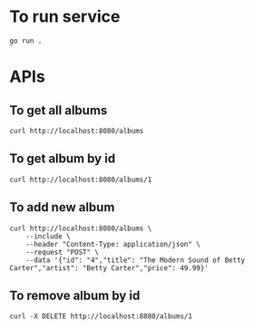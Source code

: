 # To run service
```
go run .
```

# APIs
## To get all albums
```
curl http://localhost:8080/albums
```

## To get album by id

```
curl http://localhost:8080/albums/1
```


## To add new album
```
curl http://localhost:8080/albums \
    --include \
    --header "Content-Type: application/json" \
    --request "POST" \
    --data '{"id": "4","title": "The Modern Sound of Betty Carter","artist": "Betty Carter","price": 49.99}'
```

## To remove album by id
```
curl -X DELETE http://localhost:8080/albums/1
```
